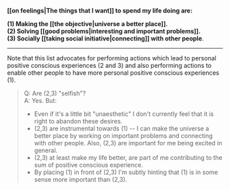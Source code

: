 **[[on feelings|The things that I want]]  to spend my life doing are:**

**(1) Making the [[the objective|universe a better place]].** \
**(2) Solving [[good problems|interesting and important problems]].**\
**(3) Socially [[taking social initiative|connecting]] with other people**.

---

Note that this list advocates for performing actions which lead to personal positive conscious experiences (2 and 3) and also performing actions to enable other people to have more personal positive conscious experiences (1).

> Q: Are (2,3) "selfish"?\
> A: Yes. But: 
>  - Even if it's a little bit "unaesthetic" I don't currently feel that it is right to abandon these desires.
 > - (2,3) are instrumental towards (1) -- I can make the universe a better place by working on important problems and connecting with other people. Also, (2,3) are important for me being excited in general.
 > - (2,3) at least make my life better, are part of me contributing to the sum of positive conscious experience.
> - By placing (1) in front of (2,3) I'm subtly hinting that (1) is in some sense more important than (2,3).
